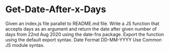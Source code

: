 # Get-Date-After-x-Days
Given an index.js file parallel to README.md file.  Write a JS function that accepts days as an argument and return the date after given number of days from 22nd Aug 2020 using the date-fns package.  Export the function using the default export syntax.  Date Format  DD-MM-YYYY  Use Common JS module syntax.
